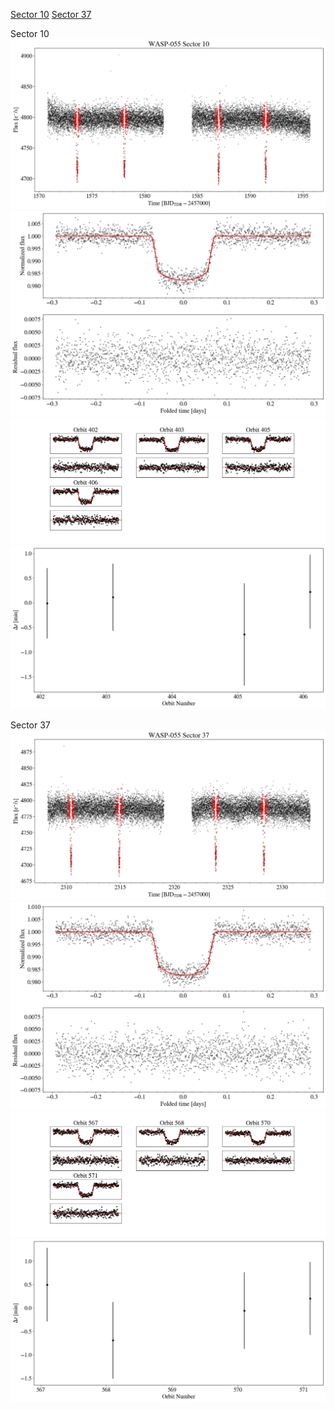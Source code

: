 [Sector 10](#sector10)
[Sector 37](#sector37)

<a name = "sector10"></a>
Sector 10
![alt text](/tt/WASP-055_Sector_10/WASP-055_Sector_10_a_TimeSeries.png)
![alt text](/tt/WASP-055_Sector_10/WASP-055_Sector_10_b_FoldedLightCurve.png)
![alt text](/tt/WASP-055_Sector_10/WASP-055_Sector_10_b_IndividualTransitsWithFit.png)
![alt text](/tt/WASP-055_Sector_10/WASP-055_Sector_10_c_TimingResiduals.png)

<a name = "sector37"></a>
Sector 37
![alt text](/tt/WASP-055_Sector_37/WASP-055_Sector_37_a_TimeSeries.png)
![alt text](/tt/WASP-055_Sector_37/WASP-055_Sector_37_b_FoldedLightCurve.png)
![alt text](/tt/WASP-055_Sector_37/WASP-055_Sector_37_b_IndividualTransitsWithFit.png)
![alt text](/tt/WASP-055_Sector_37/WASP-055_Sector_37_c_TimingResiduals.png)

